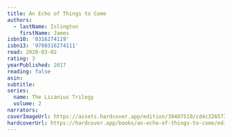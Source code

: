 ```yaml
---
title: An Echo of Things to Come
authors:
  - lastName: Islington
    firstName: James
isbn10: '0316274119'
isbn13: '9780316274111'
read: 2020-03-02
rating: 3
yearPublished: 2017
reading: false
asin:
subtitle:
series:
  name: The Licanius Trilogy
  volume: 2
narrators:
coverImageUrl: https://assets.hardcover.app/edition/30407510/cd4c3265730d541a2fe1d93d298d8d3c2d3fa6ab.jpeg
hardcoverUrl: https://hardcover.app/books/an-echo-of-things-to-come/editions/30407510
---
```


